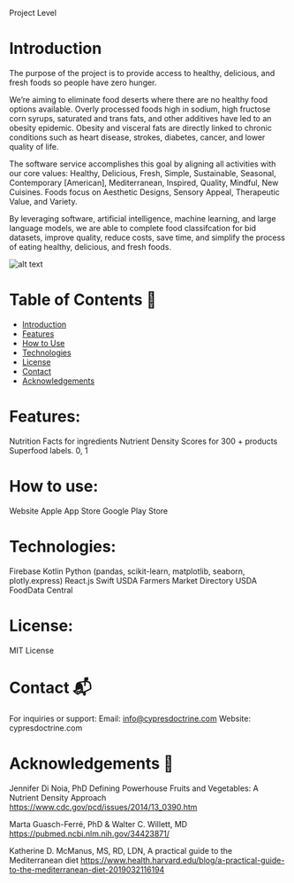 Project Level

# Introduction
The purpose of the project is to provide access to healthy, delicious, and fresh foods so people have zero hunger. 

We’re aiming to eliminate food deserts where there are no healthy food options available. Overly processed foods high in sodium, high fructose corn syrups, saturated and trans fats, and other additives have led to an obesity epidemic. Obesity and visceral fats are directly linked to chronic conditions such as heart disease, strokes, diabetes, cancer, and lower quality of life. 

The software service accomplishes this goal by aligning all activities with our core values: Healthy, Delicious, Fresh, Simple, Sustainable, Seasonal, Contemporary [American], Mediterranean, Inspired, Quality, Mindful, New Cuisines. Foods focus on Aesthetic Designs, Sensory Appeal, Therapeutic Value, and Variety. 

By leveraging software, artificial intelligence, machine learning, and large language models, we are able to complete food classifcation for bid datasets, improve quality, reduce costs, save time, and simplify the process of eating healthy, delicious, and fresh foods.

![alt text](vegetables.jpg)

# Table of Contents  📖 
- [Introduction](#-introduction)
- [Features](#features)
- [How to Use](#how-to-use)
- [Technologies](#-technologies)
- [License](#-license)
- [Contact](#-contact)
- [Acknowledgements](#-acknowledgements)

# Features: 
Nutrition Facts for ingredients
Nutrient Density Scores for 300 + products  
Superfood labels. 0, 1

# How to use: 
Website 
Apple App Store
Google Play Store

# Technologies: 
Firebase 
Kotlin 
Python (pandas, scikit-learn, matplotlib, seaborn, plotly.express) 
React.js
Swift 
USDA Farmers Market Directory
USDA FoodData Central

# License: 
MIT License 

# Contact 📬 
For inquiries or support:
Email: info@cypresdoctrine.com
Website: cypresdoctrine.com

# Acknowledgements 🙏 
Jennifer Di Noia, PhD 
Defining Powerhouse Fruits and Vegetables: A Nutrient Density Approach
https://www.cdc.gov/pcd/issues/2014/13_0390.htm

Marta Guasch-Ferré, PhD & Walter C. Willett, MD 
https://pubmed.ncbi.nlm.nih.gov/34423871/

Katherine D. McManus, MS, RD, LDN,
A practical guide to the Mediterranean diet
https://www.health.harvard.edu/blog/a-practical-guide-to-the-mediterranean-diet-2019032116194
